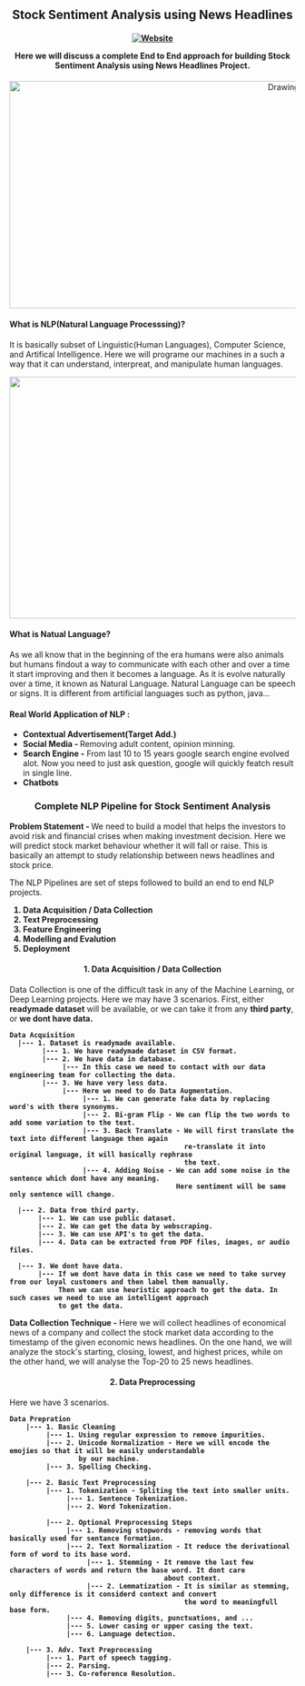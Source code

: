<h2 align="center">
Stock Sentiment Analysis using News Headlines

<h4 align="center">
  
[![Website](https://img.shields.io/badge/Made%20with-%E2%9D%A4-important?style=for-the-badge&url=https://www.linkedin.com/in/ronylpatil/)](https://www.linkedin.com/in/ronylpatil/)
  
<b>Here we will discuss a complete End to End approach for building Stock Sentiment Analysis using News Headlines Project.</b>
  
</h4></h2>
  
<p align="center">
  <img class="center" src ="https://github.com/ronylpatil/Stock-Sentiment-Analysis-using-News-Headlines/blob/main/stock.png" alt="Drawing" style="width: 950px; height: 400px">
</p>

#### What is NLP(Natural Language Processsing)?
It is basically subset of Linguistic(Human Languages), Computer Science, and Artifical Intelligence. Here we will programe our machines in a such a way that it can understand, interpreat, and manipulate human languages.

<p align="center">
  <img class="center" src ="https://github.com/ronylpatil/Stock-Sentiment-Analysis-using-News-Headlines/blob/main/nlp1.png" alt="Drawing" style="width: 1300px; height: 425px">
</p>

#### What is Natual Language?
As we all know that in the beginning of the era humans were also animals but humans findout a way to communicate with each other and over a time it start improving and then it becomes a language. As it is evolve naturally over a time, it known as Natural Language. Natural Language can be speech or signs. It is different from artificial languages such as python, java...

#### Real World Application of NLP : <b>
- Contextual Advertisement(Target Add.)
- Social Media - </b>Removing adult content, opinion minning.
- <b>Search Engine -</b> From last 10 to 15 years google search engine evolved alot. Now you need to just ask question, google will quickly featch result in single line.
- <b>Chatbots</b>

<h3 align="center">
  Complete NLP Pipeline for Stock Sentiment Analysis
</h3>

<b>Problem Statement - </b> We need to build a model that helps the investors to avoid risk and financial crises when making investment decision. Here we will predict stock market behaviour whether it will fall or raise. This is basically an attempt to study relationship between news headlines and stock price. 

The NLP Pipelines are set of steps followed to build an end to end NLP projects.
<b>
1. Data Acquisition / Data Collection
2. Text Preprocessing
3. Feature Engineering
4. Modelling and Evalution
5. Deployment 

</b>

<h4 align = "center">
  1. Data Acquisition / Data Collection
</h4>

Data Collection is one of the difficult task in any of the Machine Learning, or Deep Learning projects. Here we may have 3 scenarios. First, either <b>readymade dataset</b> will be available, or we can take it from any <b>third party</b>, or <b>we dont have data.</b>
<b>
```
Data Acquisition
  |--- 1. Dataset is readymade available.
        |--- 1. We have readymade dataset in CSV format.
        |--- 2. We have data in database.
             |--- In this case we need to contact with our data engineering team for collecting the data. 
        |--- 3. We have very less data.
             |--- Here we need to do Data Augmentation.
                  |--- 1. We can generate fake data by replacing word's with there synonyms.
                  |--- 2. Bi-gram Flip - We can flip the two words to add some variation to the text.
                  |--- 3. Back Translate - We will first translate the text into different language then again 
                                           re-translate it into original language, it will basically rephrase
                                           the text. 
                  |--- 4. Adding Noise - We can add some noise in the sentence which dont have any meaning.
                                         Here sentiment will be same only sentence will change.
                  
  |--- 2. Data from third party.
       |--- 1. We can use public dataset.
       |--- 2. We can get the data by webscraping.
       |--- 3. We can use API's to get the data.
       |--- 4. Data can be extracted from PDF files, images, or audio files.
        
  |--- 3. We dont have data.
       |--- If we dont have data in this case we need to take survey from our loyal customers and then label them manually. 
            Then we can use heuristic approach to get the data. In such cases we need to use an intelligent approach
            to get the data.

```
</b>

<b>Data Collection Technique -</b> Here we will collect headlines of economical news of a company and collect the stock market data according to the timestamp of the given economic news headlines. On the one hand, we will analyze the stock's starting, closing, lowest, and highest prices, while on the other hand, we will analyse the Top-20 to 25 news headlines.


<h4 align = "center">
  2. Data Preprocessing
</h4>

Here we have 3 scenarios.
<b>
```
Data Prepration
    |--- 1. Basic Cleaning
         |--- 1. Using regular expression to remove impurities.
         |--- 2. Unicode Normalization - Here we will encode the emojies so that it will be easily understandable 
                 by our machine.
         |--- 3. Spelling Checking.
        
    |--- 2. Basic Text Preprocessing
         |--- 1. Tokenization - Spliting the text into smaller units.
              |--- 1. Sentence Tokenization.
              |--- 2. Word Tokenization.
              
         |--- 2. Optional Preprocessing Steps
              |--- 1. Removing stopwords - removing words that basically used for sentance formation.
              |--- 2. Text Normalization - It reduce the derivational form of word to its base word.
                   |--- 1. Stemming - It remove the last few characters of words and return the base word. It dont care 
                                      about context.
                   |--- 2. Lemmatization - It is similar as stemming, only difference is it considerd context and convert
                                           the word to meaningfull base form.
              |--- 4. Removing digits, punctuations, and ...
              |--- 5. Lower casing or upper casing the text.
              |--- 6. Language detection.
          
    |--- 3. Adv. Text Preprocessing
         |--- 1. Part of speech tagging.
         |--- 2. Parsing.
         |--- 3. Co-reference Resolution. 
         
```
</b>


























